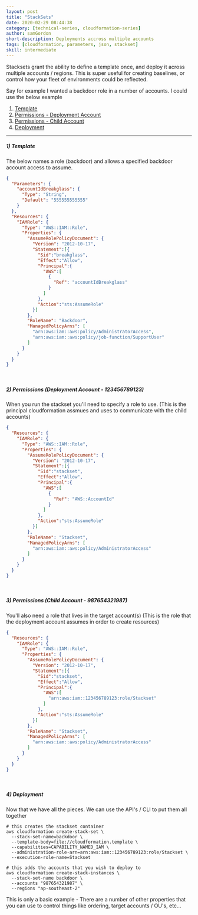 ```yaml
---
layout: post
title: "StackSets"
date: 2020-02-29 08:44:38
category: [technical-series, cloudformation-series]
author: samGordon
short-description: Deployments accross multiple accounts
tags: [cloudformation, parameters, json, stackset]
skill: intermediate
---
```


Stacksets grant the ability to define a template once, and deploy it across multiple accounts / regions.
This is super useful for creating baselines, or control how your fleet of environments could be reflected.

Say for example I wanted a backdoor role in a number of accounts. I could use the below example

1. [Template](#template)
2. [Permissions - Deployment Account](#permissions-parent)
3. [Permissions - Child Account](#permissions-child)
4. [Deployment](#deployment)

---

<a name = "template"></a>
##### 1) Template

The below names a role (backdoor) and allows a specified backdoor account access to assume.

```json
{
  "Parameters": {
    "accountIdBreakglass": {
      "Type": "String",
      "Default": "555555555555"
    }
  },
  "Resources": {
    "IAMRole": {
      "Type": "AWS::IAM::Role",
      "Properties": {
        "AssumeRolePolicyDocument": {
          "Version": "2012-10-17",
          "Statement":[{
            "Sid":"breakglass",
            "Effect":"Allow",
            "Principal":{
              "AWS":[
                {
                  "Ref": "accountIdBreakglass"
                }
              ]
            },
            "Action":"sts:AssumeRole"
          }]
        },
        "RoleName": "Backdoor",
        "ManagedPolicyArns": [
          "arn:aws:iam::aws:policy/AdministratorAccess",  
          "arn:aws:iam::aws:policy/job-function/SupportUser"
        ]
      }
    }
  }
}
```

<br>

<a name = "permissions-parent"></a>
##### 2) Permissions (Deployment Account - 123456789123)

When you run the stackset you'll need to specify a role to use.
(This is the principal cloudformation assmues and uses to communicate with the child accounts)

```json
{
  "Resources": {
    "IAMRole": {
      "Type": "AWS::IAM::Role",
      "Properties": {
        "AssumeRolePolicyDocument": {
          "Version": "2012-10-17",
          "Statement":[{
            "Sid":"stackset",
            "Effect":"Allow",
            "Principal":{
              "AWS":[
                {
                  "Ref": "AWS::AccountId"
                }
              ]
            },
            "Action":"sts:AssumeRole"
          }]
        },
        "RoleName": "Stackset",
        "ManagedPolicyArns": [
          "arn:aws:iam::aws:policy/AdministratorAccess"
        ]
      }
    }
  }
}
```


<br>

<a name = "permissions-child"></a>
##### 3) Permissions (Child Account - 987654321987)

You'll also need a role that lives in the target account(s)
(This is the role that the deployment account assumes in order to create resources)

```json
{
  "Resources": {
    "IAMRole": {
      "Type": "AWS::IAM::Role",
      "Properties": {
        "AssumeRolePolicyDocument": {
          "Version": "2012-10-17",
          "Statement":[{
            "Sid":"stackset",
            "Effect":"Allow",
            "Principal":{
              "AWS":[
                "arn:aws:iam::123456789123:role/Stackset"
              ]
            },
            "Action":"sts:AssumeRole"
          }]
        },
        "RoleName": "Stackset",
        "ManagedPolicyArns": [
          "arn:aws:iam::aws:policy/AdministratorAccess"
        ]
      }
    }
  }
}
```

<br>

<a name = "deployment"></a>
##### 4) Deployment

Now that we have all the pieces. We can use the API's / CLI to put them all together

```shell
# this creates the stackset container
aws cloudformation create-stack-set \
  --stack-set-name=backdoor \
  --template-body=file://cloudformation.template \
  --capabilities=CAPABILITY_NAMED_IAM \
  --administration-role-arn=arn:aws:iam::123456789123:role/Stackset \
  --execution-role-name=Stackset

# this adds the accounts that you wish to deploy to
aws cloudformation create-stack-instances \
  --stack-set-name backdoor \
  --accounts "987654321987" \
  --regions "ap-southeast-2"
```

<div class="card tip">
  <div class="card-body">
    This is only a basic example - There are a number of other properties that you can use to control things like ordering, target accounts / OU's, etc...
  </div>
</div>
